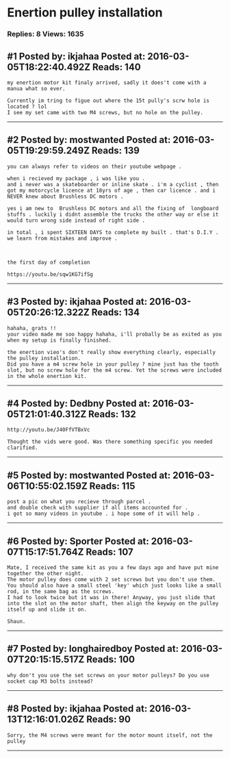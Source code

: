 # Enertion pulley installation

### Replies: 8 Views: 1635

## \#1 Posted by: ikjahaa Posted at: 2016-03-05T18:22:40.492Z Reads: 140

```
my enertion motor kit finaly arrived, sadly it does't come with a manua what so ever.

Currently im tring to figue out where the 15t pully's scrw hole is located ? lol
I see my set came with two M4 screws, but no hole on the pulley.
```

---
## \#2 Posted by: mostwanted Posted at: 2016-03-05T19:29:59.249Z Reads: 139

```
you can always refer to videos on their youtube webpage .

when i recieved my package , i was like you .
and i never was a skateboarder or inline skate . i'm a cyclist , then got my motorcycle licence at 18yrs of age , then car licence . and i NEVER knew about Brushless DC motors .

yes i am new to  Brushless DC motors and all the fixing of  longboard stuffs . luckily i didnt assemble the trucks the other way or else it would turn wrong side instead of right side .

in total , i spent SIXTEEN DAYS to complete my built . that's D.I.Y .
we learn from mistakes and improve .



the first day of completion

https://youtu.be/sqw1KG7ifSg
```

---
## \#3 Posted by: ikjahaa Posted at: 2016-03-05T20:26:12.322Z Reads: 134

```
hahaha, grats !!
your video made me soo happy hahaha, i'll probally be as exited as you when my setup is finally finished.

the enertion vieo's don't really show everything clearly, especially the pulley installation.
Did you have a m4 screw hole in your pulley ? mine just has the tooth slot, but no screw hole for the m4 screw. Yet the screws were included in the whole enertion kit.
```

---
## \#4 Posted by: Dedbny Posted at: 2016-03-05T21:01:40.312Z Reads: 132

```
http://youtu.be/J40FfVTBxVc

Thought the vids were good. Was there something specific you needed clarified.
```

---
## \#5 Posted by: mostwanted Posted at: 2016-03-06T10:55:02.159Z Reads: 115

```
post a pic on what you recieve through parcel .
and double check with supplier if all items accounted for .
i got so many videos in youtube . i hope some of it will help .
```

---
## \#6 Posted by: Sporter Posted at: 2016-03-07T15:17:51.764Z Reads: 107

```
Mate, I received the same kit as you a few days ago and have put mine together the other night. 
The motor pulley does come with 2 set screws but you don't use them. 
You should also have a small steel 'key' which just looks like a small rod, in the same bag as the screws. 
I had to look twice but it was in there! Anyway, you just slide that into the slot on the motor shaft, then align the keyway on the pulley itself up and slide it on. 

Shaun.
```

---
## \#7 Posted by: longhairedboy Posted at: 2016-03-07T20:15:15.517Z Reads: 100

```
why don't you use the set screws on your motor pulleys? Do you use socket cap M3 bolts instead?
```

---
## \#8 Posted by: ikjahaa Posted at: 2016-03-13T12:16:01.026Z Reads: 90

```
Sorry, the M4 screws were meant for the motor mount itself, not the pulley
```

---
